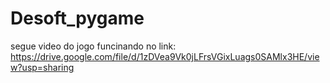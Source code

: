 # Desoft_pygame
segue video do jogo funcinando no link:
https://drive.google.com/file/d/1zDVea9Vk0jLFrsVGixLuags0SAMlx3HE/view?usp=sharing
